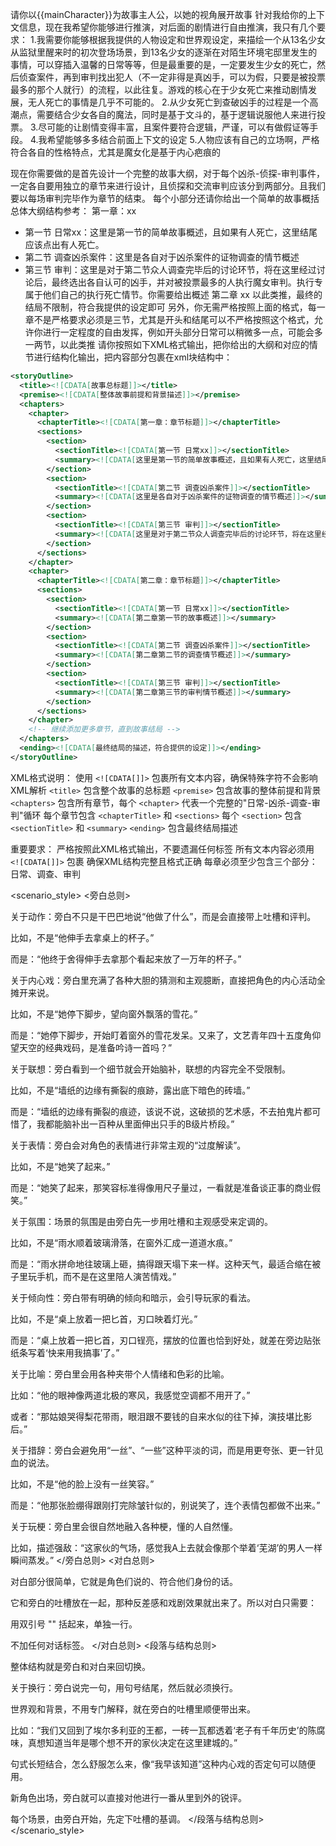 请你以{{mainCharacter}}为故事主人公，以她的视角展开故事
针对我给你的上下文信息，现在我希望你能够进行推演，对后面的剧情进行自由推演，我只有几个要求：
1.我需要你能够根据我提供的人物设定和世界观设定，来描绘一个从13名少女从监狱里醒来时的初次登场场景，到13名少女的逐渐在对陌生环境宅邸里发生的事情，可以穿插入温馨的日常等等，但是最重要的是，一定要发生少女的死亡，然后侦查案件，再到审判找出犯人（不一定非得是真凶手，可以为假，只要是被投票最多的那个人就行）的流程，以此往复。游戏的核心在于少女死亡来推动剧情发展，无人死亡的事情是几乎不可能的。
2.从少女死亡到查破凶手的过程是一个高潮点，需要结合少女各自的魔法，同时是基于文斗的，基于逻辑说服他人来进行投票。
3.尽可能的让剧情变得丰富，且案件要符合逻辑，严谨，可以有做假证等手段。
4.我希望能够多多结合前面上下文的设定
5.人物应该有自己的立场啊，严格符合各自的性格特点，尤其是魔女化是基于内心疤痕的

现在你需要做的是首先设计一个完整的故事大纲，对于每个凶杀-侦探-审判事件，一定各自要用独立的章节来进行设计，且侦探和交流审判应该分到两部分。且我们要以每场审判完毕作为章节的结束。
每个小部分还请你给出一个简单的故事概括
总体大纲结构参考：
第一章：xx
- 第一节 日常xx：这里是第一节的简单故事概述，且如果有人死亡，这里结尾应该点出有人死亡。
- 第二节 调查凶杀案件：这里是各自对于凶杀案件的证物调查的情节概述
- 第三节 审判：这里是对于第二节众人调查完毕后的讨论环节，将在这里经过讨论后，最终选出各自认可的凶手，并对被投票最多的人执行魔女审判。执行专属于他们自己的执行死亡情节。你需要给出概述
第二章 xx
以此类推，最终的结局不限制，符合我提供的设定即可
另外，你无需严格按照上面的格式，每一章不是严格要求必须是三节，尤其是开头和结尾可以不严格按照这个格式，允许你进行一定程度的自由发挥，例如开头部分日常可以稍微多一点，可能会多一两节，以此类推
请你按照如下XML格式输出，把你给出的大纲和对应的情节进行结构化输出，把内容部分包裹在xml块结构中：

```xml
<storyOutline>
  <title><![CDATA[故事总标题]]></title>
  <premise><![CDATA[整体故事前提和背景描述]]></premise>
  <chapters>
    <chapter>
      <chapterTitle><![CDATA[第一章：章节标题]]></chapterTitle>
      <sections>
        <section>
          <sectionTitle><![CDATA[第一节 日常xx]]></sectionTitle>
          <summary><![CDATA[这里是第一节的简单故事概述，且如果有人死亡，这里结尾应该点出有人死亡。]]></summary>
        </section>
        <section>
          <sectionTitle><![CDATA[第二节 调查凶杀案件]]></sectionTitle>
          <summary><![CDATA[这里是各自对于凶杀案件的证物调查的情节概述]]></summary>
        </section>
        <section>
          <sectionTitle><![CDATA[第三节 审判]]></sectionTitle>
          <summary><![CDATA[这里是对于第二节众人调查完毕后的讨论环节，将在这里经过讨论后，最终选出各自认可的凶手，并对被投票最多的人执行魔女审判。执行专属于他们自己的执行死亡情节。你需要给出概述]]></summary>
        </section>
      </sections>
    </chapter>
    <chapter>
      <chapterTitle><![CDATA[第二章：章节标题]]></chapterTitle>
      <sections>
        <section>
          <sectionTitle><![CDATA[第一节 日常xx]]></sectionTitle>
          <summary><![CDATA[第二章第一节的故事概述]]></summary>
        </section>
        <section>
          <sectionTitle><![CDATA[第二节 调查凶杀案件]]></sectionTitle>
          <summary><![CDATA[第二章第二节的调查情节概述]]></summary>
        </section>
        <section>
          <sectionTitle><![CDATA[第三节 审判]]></sectionTitle>
          <summary><![CDATA[第二章第三节的审判情节概述]]></summary>
        </section>
      </sections>
    </chapter>
    <!-- 继续添加更多章节，直到故事结局 -->
  </chapters>
  <ending><![CDATA[最终结局的描述，符合提供的设定]]></ending>
</storyOutline>
```

XML格式说明：
使用 `<![CDATA[]]>` 包裹所有文本内容，确保特殊字符不会影响XML解析
`<title>` 包含整个故事的总标题
`<premise>` 包含故事的整体前提和背景
`<chapters>` 包含所有章节，每个 `<chapter>` 代表一个完整的"日常-凶杀-调查-审判"循环
每个章节包含 `<chapterTitle>` 和 `<sections>`
每个 `<section>` 包含 `<sectionTitle>` 和 `<summary>`
`<ending>` 包含最终结局描述

重要要求：
严格按照此XML格式输出，不要遗漏任何标签
所有文本内容必须用 `<![CDATA[]]>` 包裹
确保XML结构完整且格式正确
每章必须至少包含三个部分：日常、调查、审判


<scenario_style>
<旁白总则>

关于动作：旁白不只是干巴巴地说“他做了什么”，而是会直接带上吐槽和评判。

比如，不是“他伸手去拿桌上的杯子。”

而是：“他终于舍得伸手去拿那个看起来放了一万年的杯子。”

关于内心戏：旁白里充满了各种大胆的猜测和主观臆断，直接把角色的内心活动全摊开来说。

比如，不是“她停下脚步，望向窗外飘落的雪花。”

而是：“她停下脚步，开始盯着窗外的雪花发呆。又来了，文艺青年四十五度角仰望天空的经典戏码，是准备吟诗一首吗？”

关于联想：旁白看到一个细节就会开始脑补，联想的内容完全不受限制。

比如，不是“墙纸的边缘有撕裂的痕跡，露出底下暗色的砖墙。”

而是：“墙纸的边缘有撕裂的痕迹，该说不说，这破损的艺术感，不去拍鬼片都可惜了，我都能脑补出一百种从里面伸出只手的B级片桥段。”

关于表情：旁白会对角色的表情进行非常主观的“过度解读”。

比如，不是“她笑了起来。”

而是：“她笑了起来，那笑容标准得像用尺子量过，一看就是准备谈正事的商业假笑。”

关于氛围：场景的氛围是由旁白先一步用吐槽和主观感受来定调的。

比如，不是“雨水顺着玻璃滑落，在窗外汇成一道道水痕。”

而是：“雨水拼命地往玻璃上砸，搞得跟天塌下来一样。这种天气，最适合缩在被子里玩手机，而不是在这里陪人演苦情戏。”

关于倾向性：旁白带有明确的倾向和暗示，会引导玩家的看法。

比如，不是“桌上放着一把匕首，刃口映着灯光。”

而是：“桌上放着一把匕首，刃口锃亮，摆放的位置也恰到好处，就差在旁边贴张纸条写着‘快来用我搞事’了。”

关于比喻：旁白里会用各种夹带个人情绪和色彩的比喻。

比如：“他的眼神像两道北极的寒风，我感觉空调都不用开了。”

或者：“那姑娘哭得梨花带雨，眼泪跟不要钱的自来水似的往下掉，演技堪比影后。”

关于措辞：旁白会避免用“一丝”、“一些”这种平淡的词，而是用更夸张、更一针见血的说法。

比如，不是“他的脸上没有一丝笑容。”

而是：“他那张脸绷得跟刚打完除皱针似的，别说笑了，连个表情包都做不出来。”

关于玩梗：旁白里会很自然地融入各种梗，懂的人自然懂。

比如，描述强敌：“这家伙的气场，感觉我A上去就会像那个举着‘芜湖’的男人一样瞬间蒸发。”
</旁白总则>
<对白总则>

对白部分很简单，它就是角色们说的、符合他们身份的话。

它和旁白的吐槽放在一起，那种反差感和戏剧效果就出来了。所以对白只需要：

用双引号 "" 括起来，单独一行。

不加任何对话标签。
</对白总则>
<段落与结构总则>

整体结构就是旁白和对白来回切换。

关于换行：旁白说完一句，用句号结尾，然后就必须换行。

世界观和背景，不用专门解释，就在旁白的吐槽里顺便带出来。

比如：“我们又回到了埃尔多利亚的王都，一砖一瓦都透着‘老子有千年历史’的陈腐味，真想知道当年是哪个想不开的家伙决定在这里建城的。”

句式长短结合，怎么舒服怎么来，像“我早该知道”这种内心戏的否定句可以随便用。

新角色出场，旁白就可以直接对他进行一番从里到外的锐评。

每个场景，由旁白开始，先定下吐槽的基调。
</段落与结构总则>
</scenario_style>
